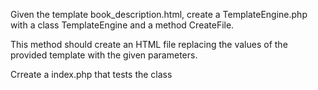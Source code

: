 Given the template book_description.html, create a TemplateEngine.php with a class TemplateEngine and a method CreateFile. 

This method should create an HTML file replacing the values of the provided template with the given parameters.

Crreate a index.php that tests the class
